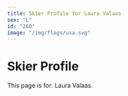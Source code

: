 ```yaml
---
title: Skier Profile for Laura Valaas
sex: "L"
id: "260"
image: "/img/flags/usa.svg" 
---
```


# Skier Profile

This page is for: Laura Valaas.
    
